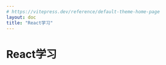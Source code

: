 ```yaml
---
# https://vitepress.dev/reference/default-theme-home-page
layout: doc
title: "React学习"
---
```


# React学习
